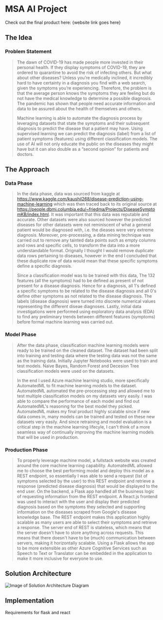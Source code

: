 # MSA AI Project
Check out the final product here: {website link goes here}

## The Idea
### Problem Statement
>The dawn of COVID-19 has made people more invested in their personal health. If they display symptoms of COVID-19, they are ordered to quarantine to avoid the       risk of infecting others. But what about other diseases? Unless you’re medically inclined, it incredibly hard to have certainty in a diagnosis you find with a web   search, given the symptoms you’re experiencing. Therefore, the problem is that the average person knows the symptoms they are feeling but do not have the medical   knowledge to determine a possible diagnosis. The pandemic has shown that people need accurate information and data to be assured about the health of themselves     and others. 
>
>Machine learning is able to automate the diagnosis process by leveraging datasets that state the symptoms and their subsequent diagnosis to predict the disease that a patient may have. Using supervised learning we can predict the diagnosis (label) from a list of patient symptoms (features) using different classification models. The use of AI will not only educate the public on the diseases they might have but it can also double as a “second opinion” for patients and doctors.

## The Approach
### Data Phase
>In the data phase, data was sourced from kaggle at https://www.kaggle.com/kaushil268/disease-prediction-using-machine-learning which was then traced back to its original source at https://people.dbmi.columbia.edu/~friedma/Projects/DiseaseSymptomKB/index.html. It was important that this data was reputable and accurate. Other datasets were also sourced however the predicted diseases for other datasets were not reminiscent of what a general patient would be diagnosed with, i.e. the dieases were very extreme diagnosis. Moreover, pre-processing, a data mining technique was carried out to remove any tainted data points such as empty columns and rows and specific cells, to transform the data into a more understandable format. Orignally I thought I would remove duplicate data rows pertaining to diseases, however in the end I concluded that these duplicate row of data would mean that these specific symptoms define a specific diagnosis.
>
>Since a classification model was to be trained with this data, The 132 features (all the symptoms) had to be defined as present of not present for a disease diagnosis. Hence for a diagnosis, all 1's defined a specific symptoms to be related to the disease diagnosis and all 0's define other symptoms as not related to the disease diagnosis. The labels (disease diagnosis) were turned into discrete numerical values representing the different diseae diagnoses. Lastly, initial data investigations were performed using exploratory data analysis (EDA) to find any preliminary trends between different features (symptoms) before formal machine learning was carried out.

### Model Phase
>After the data phase, classification machine learning models were ready to be trained on the cleaned dataset. The dataset had been split into training and testing data where the testing data was not the same as the training data. Initially Jupyter Notebooks were used to train and test models. Naive Bayes, Random Forest and Decesion Tree classification models were used on the datasets.
>
>In the end I used Azure machine learning studio, more specifically AutomatedML to fit machine learning models to the dataset. AutomatedML automated the pre-processing step and allowed me to test multiple classification models on my datasets very easily. I was able to compare the performance of each model and find out AutomatedML's reasoning for the best model they picked. AutomatedML makes my final product highly scalable since if new data comes in, many models can be trained and tested on these new datasets very easily. And since retraining and model evaluation is a critical step in the machine learning lifecyle, I can't think of a more seamless way of continually improving the machine learning models that will be used in production.

### Production Phase
>To properly leverage machine model, a fullstack website was created around the core machine learning capability. AutomatedML allowed me to choose the best performing model and deploy this model as a REST endpoint, so essentially I was able to send a request (list of symptoms selected by the user) to this REST endpoint and retrieve a response (predicted disease diagnosis) that would be displayed to the end user. On the backend, a Flask app handled all the business logic of requesting information from the REST endpoint. A React.js frontend was used to interact with the user and display their predicted diagnosis based on the symptoms they selected and supporting information on the diseases scraped from Google's disease knowledge base. The REST endpoint makes this application highly scalable as many users are able to select their symptoms and retrieve a response. The server end of REST is stateless, which means that the server doesn't have to store anything across requests. This means that there doesn't have to be (much) communication between servers, making it horizontally scalable. Using a Flask allows the app to be more extensible as other Azure Cognitive Services such as Speech to Text or Translator can be embedded in the application to make it more inclusive for everyone to use. 

## Solution Architecture
![Image of Solution Architecture Diagram](https://github.com/yash-chaudhary/careSpot/blob/main/Assets/Solution_Architecture_Diagram.png)

## Implementation
Requirements for flask and react

